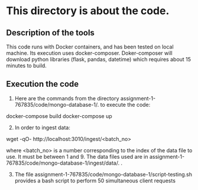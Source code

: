 # This directory is about the code.


## Description of the tools

This code runs with Docker containers, and has been tested on local machine. Its execution uses docker-composer. Doker-composer will download python libraries (flask, pandas, datetime) which requires about 15 minutes to build.

## Execution the code

1. Here are the commands from the directory assignment-1-767835/code/mongo-database-1/. to execute the code:

docker-compose build
docker-compose up

2. In order to ingest data:

wget -qO- http://localhost:3010/ingest/<batch_no>

where <batch_no> is a number corresponding to the index of the data file to use. It must be between 1 and 9. The data files used are in assignment-1-767835/code/mongo-database-1/ingest/data/. .

3. The file assignment-1-767835/code/mongo-database-1/script-testing.sh provides a bash script to perform 50 simultaneous client requests
